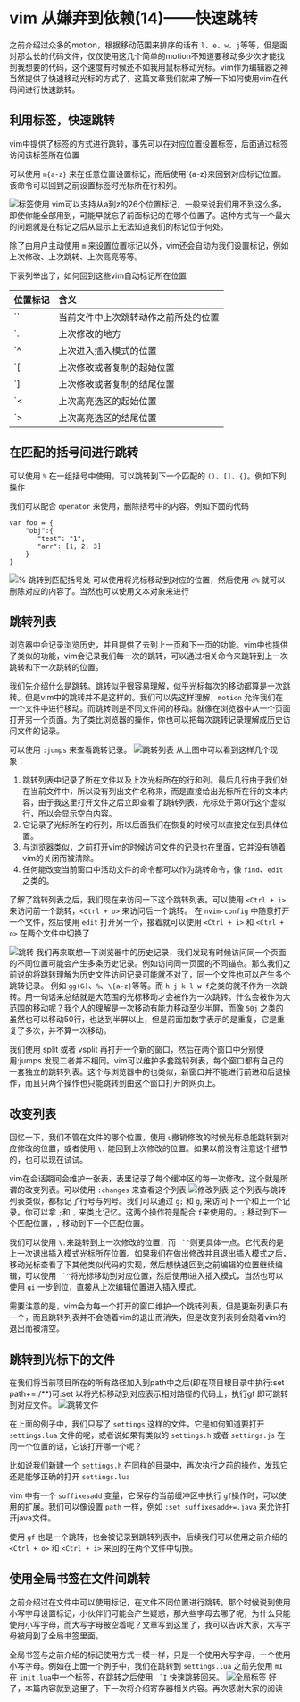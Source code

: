 # vim 从嫌弃到依赖(14)——快速跳转


之前介绍过众多的motion，根据移动范围来排序的话有 `l`、`e`、`w`、`j`等等，但是面对那么长的代码文件，仅仅使用这几个简单的motion不知道要移动多少次才能找到我想要的代码，这个速度有时候还不如我用鼠标移动光标。vim作为编辑器之神当然提供了快速移动光标的方式了，这篇文章我们就来了解一下如何使用vim在代码间进行快速跳转。

## 利用标签，快速跳转

vim中提供了标签的方式进行跳转，事先可以在对应位置设置标签，后面通过标签访问该标签所在位置

可以使用 `m{a-z}` 来在任意位置设置标记，而后使用`{a-z}来回到对应标记位置。该命令可以回到之前设置标签时光标所在行和列。

![标签使用](https://img-blog.csdnimg.cn/2adaa86c3fcf4d9b82b635946195a056.gif#pic_center)
vim可以支持从a到z的26个位置标记，一般来说我们用不到这么多，即使你能全部用到，可能早就忘了前面标记的在哪个位置了。这种方式有一个最大的问题就是在标记之后从显示上无法知道我们的标记位于何处。

除了由用户主动使用 `m` 来设置位置标记以外，vim还会自动为我们设置标记，例如上次修改、上次跳转、上次高亮等等。

下表列举出了，如何回到这些vim自动标记所在位置

| 位置标记 | 含义                                 |
| :------- | :----------------------------------- |
| \`\`     | 当前文件中上次跳转动作之前所处的位置 |
| \`.      | 上次修改的地方                       |
| \`^      | 上次进入插入模式的位置               |
| \`[      | 上次修改或者复制的起始位置           |
| \`]      | 上次修改或者复制的结尾位置           |
| \`<      | 上次高亮选区的起始位置               |
| \`>      | 上次高亮选区的结尾位置               |

## 在匹配的括号间进行跳转

可以使用 `%` 在一组括号中使用，可以跳转到下一个匹配的 `()`、`[]`、`{}`。例如下列操作

我们可以配合 `operator` 来使用，删除括号中的内容。例如下面的代码

```
var foo = {
    "obj":{
       "test": "1",
       "arr": [1, 2, 3]
    }
}
```

![% 跳转到匹配括号处](https://img-blog.csdnimg.cn/0198b07ba2524cf08fb24ee1c51ec1f3.gif#pic_center)
可以使用将光标移动到对应的位置，然后使用 `d%` 就可以删除对应的内容了。当然也可以使用文本对象来进行

## 跳转列表

浏览器中会记录浏览历史，并且提供了去到上一页和下一页的功能。vim中也提供了类似的功能，vim会记录我们每一次的跳转，可以通过相关命令来跳转到上一次跳转和下一次跳转的位置。

我们先介绍什么是跳转。跳转似乎很容易理解，似乎光标每次的移动都算是一次跳转。但是vim中的跳转并不是这样的。我们可以先这样理解，`motion` 允许我们在一个文件中进行移动。而跳转则是不同文件间的移动。就像在浏览器中从一个页面打开另一个页面。为了类比浏览器的操作，你也可以把每次跳转记录理解成历史访问文件的记录。

可以使用 `:jumps` 来查看跳转记录。
![跳转列表](https://img-blog.csdnimg.cn/dabfc60ec7bc480a921fc5eead5484fb.gif#pic_center)
从上图中可以看到这样几个现象：

1. 跳转列表中记录了所在文件以及上次光标所在的行和列。最后几行由于我们处在当前文件中，所以没有列出文件名称来，而是直接给出光标所在行的文本内容，由于我这里打开文件之后立即查看了跳转列表，光标处于第0行这个虚拟行，所以会显示空白内容。
2. 它记录了光标所在的行列，所以后面我们在恢复的时候可以直接定位到具体位置。
3. 与浏览器类似，之前打开vim的时候访问文件的记录也在里面，它并没有随着vim的关闭而被清除。
4. 任何能改变当前窗口中活动文件的命令都可以作为跳转命令，像 `find`、`edit` 之类的。

了解了跳转列表之后，我们现在来访问一下这个跳转列表。可以使用 `<Ctrl + i> `来访问前一个跳转，`<Ctrl + o>` 来访问后一个跳转。
在 `nvim-config` 中随意打开一个文件，然后使用 `edit` 打开另一个，接着就可以使用 `<Ctrl + i>` 和 `<Ctrl + o>` 在两个文件中切换了

![跳转](https://img-blog.csdnimg.cn/270445e790bf412a8f526ec5000f8ad5.gif#pic_center)
我们再来联想一下浏览器中的历史记录，我们发现有时候访问同一个页面的不同位置可能会产生多条历史记录。例如访问同一页面的不同锚点。那么我们之前说的将跳转理解为历史文件访问记录可能就不对了，同一个文件也可以产生多个跳转记录。 例如 `gg(G)`、`%`、`\{a-z}`等等。而 `h j k l w f`之类的就不作为一次跳转。用一句话来总结就是大范围的光标移动才会被作为一次跳转。什么会被作为大范围的移动呢？我个人的理解是一次移动有能力移动至少半屏，而像 `50j` 之类的虽然也可以移动50行，也达到半屏以上，但是前面加数字表示的是重复，它是重复了多次，并不算一次移动。

我们使用 split 或者 vsplit 再打开一个新的窗口，然后在两个窗口中分别使用:jumps 发现二者并不相同。vim可以维护多套跳转列表，每个窗口都有自己的一套独立的跳转列表。这个与浏览器中的也类似，新窗口并不能进行前进和后退操作，而且只两个操作也只能跳转到由这个窗口打开的网页上。

## 改变列表

回忆一下，我们不管在文件的哪个位置，使用 `u`撤销修改的时候光标总能跳转到对应修改的位置，或者使用 `\.` 能回到上次修改的位置。如果以前没有注意这个细节的，也可以现在试试。

vim在会话期间会维护一张表，表里记录了每个缓冲区的每一次修改。这个就是所谓的改变列表。可以使用 `:changes` 来查看这个列表
![修改列表](https://img-blog.csdnimg.cn/8af8cdd6aa204810aa3575bb56885179.gif#pic_center)
这个列表与跳转列表类似，都标记了行号与列号。我们可以通过 `g;` 和 `g`, 来访问下一个和上一个记录。你可以拿 `;`和 `,` 来类比记忆。这两个操作符是配合 `f`来使用的。`;` 移动到下一个匹配位置，`,` 移动到下一个匹配位置。

我们可以使用 `\.`来跳转到上一次修改的位置，而 `` `^``则更具体一点。它代表的是上一次退出插入模式光标所在位置。如果我们在做出修改并且退出插入模式之后，移动光标查看了下其他类似代码的实现，然后想快速回到之前编辑的位置继续编辑，可以使用 `` `^``将光标移动到对应位置，然后使用i进入插入模式，当然也可以使用 `gi` 一步到位，直接从上次编辑位置进入插入模式。

需要注意的是，vim会为每一个打开的窗口维护一个跳转列表，但是更新列表只有一个，而且跳转列表并不会随着vim的退出而消失，但是改变列表则会随着vim的退出而被清空。

## 跳转到光标下的文件

在我们将当前项目所在的所有路径加入到path中之后(即在项目根目录中执行:set path+=./**)可:set 以将光标移动到对应表示相对路径的代码上，执行gf 即可跳转到对应文件。
![跳转文件](https://img-blog.csdnimg.cn/df73ff65823b4f45be8e8bd584585ffe.gif#pic_center)

在上面的例子中，我们只写了 `settings` 这样的文件，它是如何知道要打开 `settings.lua` 文件的呢，或者说如果有类似的 `settings.h` 或者 `settings.js` 在同一个位置的话，它该打开哪一个呢？

比如说我们新建一个 `settings.h` 在同样的目录中，再次执行之前的操作，发现它还是能够正确的打开 `settings.lua`

vim 中有一个 `suffixesadd` 变量，它保存的当前缓冲区中执行 `gf`操作时，可以使用的扩展。我们可以像设置 `path` 一样，例如 `:set suffixesadd+=.java` 来允许打开java文件。

使用 `gf` 也是一个跳转，也会被记录到跳转列表中，后续我们可以使用之前介绍的 `<Ctrl + o>` 和 `<Ctrl + i>` 来回的在两个文件中切换。

## 使用全局书签在文件间跳转

之前介绍过在文件中可以使用标记，在文件不同位置进行跳转。那个时候说到使用小写字母设置标记，小伙伴们可能会产生疑惑，那大些字母去哪了呢，为什么只能使用小写字母，而大写字母被空着呢？文章写到这里了，我可以告诉大家，大写字母被用到了全局书签里面。

全局书签与之前介绍的标记使用方式一模一样，只是一个使用大写字母，一个使用小写字母。例如在上面一个例子中，我们在跳转到 `settings.lua` 之前先使用 `mI` 在 `init.lua`中一个标签，在跳转之后使用 `` `I`` 快速跳转回来。
![全局标签](https://img-blog.csdnimg.cn/efbb395d60a2419e9813d5797c1c861d.gif#pic_center)
好了，本篇内容就到这里了。下一次将介绍寄存器相关内容。再次感谢大家的阅读
